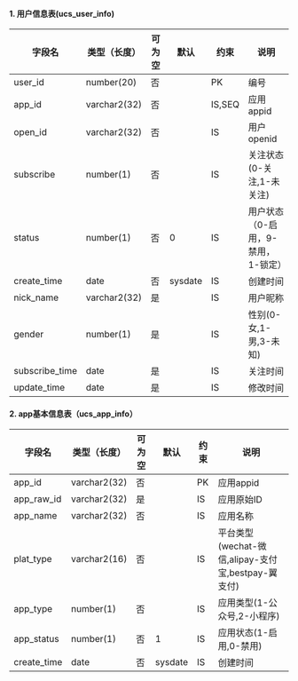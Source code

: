 #### 1. 用户信息表(ucs_user_info)

| 字段名          | 类型（长度）  | 可为空 | 默认    | 约束   | 说明                                                |
| --------------- | ------------- | ------ | ------- | ------ | --------------------------------------------------- |
| user_id         | number(20)    | 否     |         | PK     | 编号                                                |
| app_id          | varchar2(32)  | 否     |         | IS,SEQ | 应用appid                                           |
| open_id         | varchar2(32)  | 否     |         | IS     | 用户openid                                          |
| subscribe       | number(1)     | 否     |         | IS     | 关注状态(0-关注,1-未关注)                           |
| status          | number(1)     | 否     | 0       | IS     | 用户状态（0-启用，9-禁用，1-锁定）                  |
| create_time     | date          | 否     | sysdate | IS     | 创建时间                                            |
| nick_name       | varchar2(32)  | 是     |         | IS     | 用户昵称                                            |
| gender          | number(1)     | 是     |         | IS     | 性别(0-女,1-男,3-未知)                              |
| subscribe_time  | date          | 是     |         | IS     | 关注时间                                            |
| update_time     | date          | 是     |         | IS     | 修改时间                                            |


#### 2. app基本信息表（ucs_app_info）

| 字段名            | 类型（长度）   | 可为空 | 默认    | 约束 | 说明                                               |
| ----------------- | -------------- | ------ | ------- | ---- | -------------------------------------------------- |
| app_id            | varchar2(32)   | 否     |         | PK   | 应用appid                                          |
| app_raw_id        | varchar2(32)   | 是     |         | IS   | 应用原始ID                                         |
| app_name          | varchar2(32)   | 否     |         | IS   | 应用名称                                           |
| plat_type         | varchar2(16)   | 否     |         | IS   | 平台类型(wechat-微信,alipay-支付宝,bestpay-翼支付) |
| app_type          | number(1)      | 否     |         | IS   | 应用类型(1-公众号,2-小程序)                        |
| app_status        | number(1)      | 否     | 1       | IS   | 应用状态(1-启用,0-禁用)                            |
| create_time       | date           | 否     | sysdate | IS   | 创建时间                                           |
